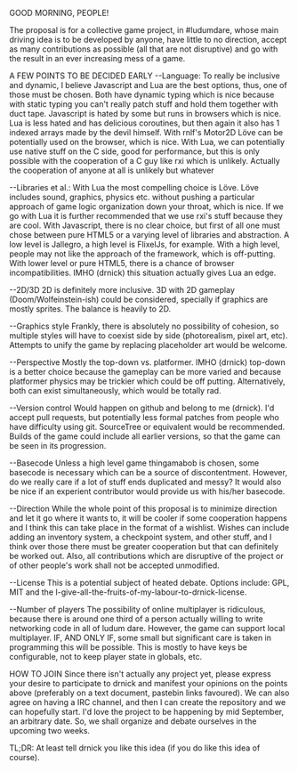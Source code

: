 GOOD MORNING, PEOPLE!

The proposal is for a collective game project, in #ludumdare, whose main driving idea is to be developed by anyone, have little to no direction, accept as many contributions as possible (all that are not disruptive) and go with the result in an ever increasing mess of a game.

A FEW POINTS TO BE DECIDED EARLY
--Language:
To really be inclusive and dynamic, I believe Javascript and Lua are the best options, thus, one of those must be chosen. Both have dynamic typing which is nice because with static typing you can't really patch stuff and hold them together with duct tape. Javascript is hated by some but runs in browsers which is nice. Lua is less hated and has delicious coroutines, but then again it also has 1 indexed arrays made by the devil himself. With rnlf's Motor2D Löve can be potentially used on the browser, which is nice.
With Lua, we can potentially use native stuff on the C side, good for performance, but this is only possible with the cooperation of a C guy like rxi which is unlikely. Actually the cooperation of anyone at all is unlikely but whatever

--Libraries et al.:
With Lua the most compelling choice is Löve. Löve includes sound, graphics, physics etc. without pushing a particular approach of game logic organization down your throat, which is nice.
If we go with Lua it is further recommended that we use rxi's stuff because they are cool.
With Javascript, there is no clear choice, but first of all one must chose between pure HTML5 or a varying level of libraries and abstraction. A low level is Jallegro, a high level is FlixelJs, for example. With a high level, people may not like the approach of the framework, which is off-putting. With lower level or pure HTML5, there is a chance of browser incompatibilities.
IMHO (drnick) this situation actually gives Lua an edge.

--2D/3D
2D is definitely more inclusive. 3D with 2D gameplay (Doom/Wolfeinstein-ish) could be considered, specially if graphics are mostly sprites. The balance is heavily to 2D.

--Graphics style
Frankly, there is absolutely no possibility of cohesion, so multiple styles will have to coexist side by side (photorealism, pixel art, etc). Attempts to unify the game by replacing placeholder art would be welcome.

--Perspective
Mostly the top-down vs. platformer. IMHO (drnick) top-down is a better choice because the gameplay can be more varied and because platformer physics may be trickier which could be off putting. Alternatively, both can exist simultaneously, which would be totally rad.

--Version control
Would happen on github and belong to me (drnick). I'd accept pull requests, but potentially less formal patches from people who have difficulty using git. SourceTree or equivalent would be recommended.
Builds of the game could include all earlier versions, so that the game can be seen in its progression.

--Basecode
Unless a high level game thingamabob is chosen, some basecode is necessary which can be a source of discontentment. However, do we really care if a lot of stuff ends duplicated and messy? It would also be nice if an experient contributor would provide us with his/her basecode.

--Direction
While the whole point of this proposal is to minimize direction and let it go where it wants to, it will be cooler if some cooperation happens and I think this can take place in the format of a wishlist. Wishes can include adding an inventory system, a checkpoint system, and other stuff, and I think over those there must be greater cooperation but that can definitely be worked out.
Also, all contributions which are disruptive of the project or of other people's work shall not be accepted unmodified.

--License
This is a potential subject of heated debate. Options include: GPL, MIT and the I-give-all-the-fruits-of-my-labour-to-drnick-license.

--Number of players
The possibility of online multiplayer is ridiculous, because there is around one third of a person actually willing to write networking code in all of ludum dare. However, the game can support local multiplayer. IF, AND ONLY IF, some small but significant care is taken in programming this will be possible. This is mostly to have keys be configurable, not to keep player state in globals, etc.

HOW TO JOIN
Since there isn't actually any project yet, please express your desire to participate to drnick and manifest your opinions on the points above (preferably on a text document, pastebin links favoured). We can also agree on having a IRC channel, and then I can create the repository and we can hopefully start.
I'd love the project to be happening by mid September, an arbitrary date. So, we shall organize and debate ourselves in the upcoming two weeks.

TL;DR: At least tell drnick you like this idea (if you do like this idea of course).
